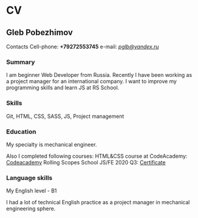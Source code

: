 # CV
## Gleb Pobezhimov
Contacts
Cell-phone: **+79272553745**
e-mail: *[pglb@yandex.ru](mailto:pglb@yandex.ru)*

### Summary
I am beginner Web Developer from Russia. Recently I have been working as a project manager for an international company. I want to improve my programming skills and learn JS at RS School.

### Skills
Git, HTML, CSS, SASS, JS, Project management

### Education
My specialty is mechanical engineer.

Also I  completed following courses: 
HTML&CSS course at CodeAcademy:
[Codeacademy](https://www.codecademy.com/profiles/pobgl)
Rolling Scopes School JS/FE 2020 Q3:
[Certificate](https://app.rs.school/certificate/763k846z)

### Language skills
My English level - B1

I had a lot of technical English practice as a project manager in mechanical engineering sphere.